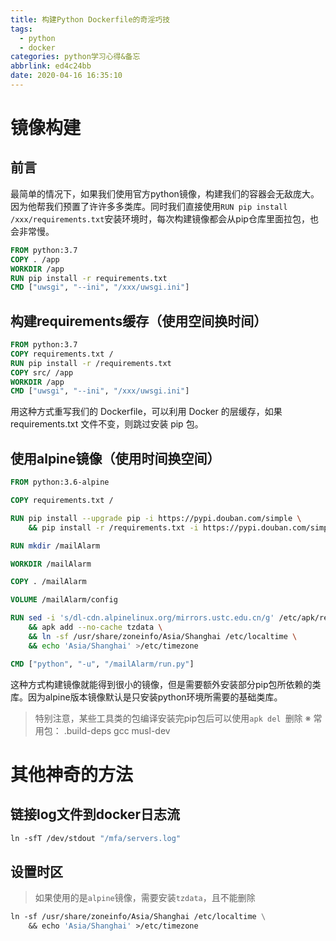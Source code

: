 ```yaml
---
title: 构建Python Dockerfile的奇淫巧技
tags:
  - python
  - docker
categories: python学习心得&备忘
abbrlink: ed4c24bb
date: 2020-04-16 16:35:10
---
```


# 镜像构建

## 前言

最简单的情况下，如果我们使用官方python镜像，构建我们的容器会无敌庞大。因为他帮我们预置了许许多多类库。同时我们直接使用`RUN pip install /xxx/requirements.txt`安装环境时，每次构建镜像都会从pip仓库里面拉包，也会非常慢。

```Dockerfile
FROM python:3.7
COPY . /app
WORKDIR /app
RUN pip install -r requirements.txt
CMD ["uwsgi", "--ini", "/xxx/uwsgi.ini"]
```

## 构建requirements缓存（使用空间换时间）

```Dockerfile
FROM python:3.7
COPY requirements.txt /
RUN pip install -r /requirements.txt
COPY src/ /app
WORKDIR /app
CMD ["uwsgi", "--ini", "/xxx/uwsgi.ini"]
```

用这种方式重写我们的 Dockerfile，可以利用 Docker 的层缓存，如果 requirements.txt 文件不变，则跳过安装 pip 包。

## 使用alpine镜像（使用时间换空间）

```Dockerfile
FROM python:3.6-alpine

COPY requirements.txt /

RUN pip install --upgrade pip -i https://pypi.douban.com/simple \
    && pip install -r /requirements.txt -i https://pypi.douban.com/simple

RUN mkdir /mailAlarm

WORKDIR /mailAlarm

COPY . /mailAlarm

VOLUME /mailAlarm/config

RUN sed -i 's/dl-cdn.alpinelinux.org/mirrors.ustc.edu.cn/g' /etc/apk/repositories \
    && apk add --no-cache tzdata \
    && ln -sf /usr/share/zoneinfo/Asia/Shanghai /etc/localtime \
    && echo 'Asia/Shanghai' >/etc/timezone

CMD ["python", "-u", "/mailAlarm/run.py"]
```

这种方式构建镜像就能得到很小的镜像，但是需要额外安装部分pip包所依赖的类库。因为alpine版本镜像默认是只安装python环境所需要的基础类库。

> 特别注意，某些工具类的包编译安装完pip包后可以使用`apk del `删除
> ※ 常用包： .build-deps gcc musl-dev

# 其他神奇的方法

## 链接log文件到docker日志流

```Dockerfile
ln -sfT /dev/stdout "/mfa/servers.log"
```

## 设置时区
> 如果使用的是`alpine`镜像，需要安装`tzdata`，且不能删除

```Dockerfile
ln -sf /usr/share/zoneinfo/Asia/Shanghai /etc/localtime \
    && echo 'Asia/Shanghai' >/etc/timezone
```
